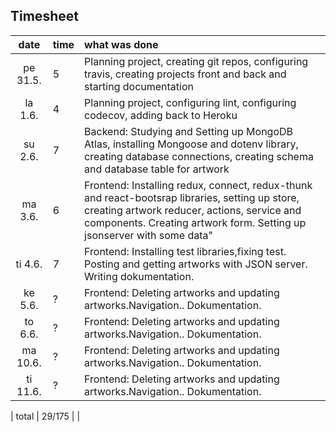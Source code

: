## Timesheet

| date  | time | what was done  |
| :----:|:-----| :-----|
| pe 31.5. | 5    | Planning project, creating git repos, configuring travis, creating projects front and back and starting documentation 
| la 1.6.  | 4    | Planning project, configuring lint, configuring codecov, adding back to Heroku |
| su 2.6.  | 7    | Backend: Studying and Setting up MongoDB Atlas, installing Mongoose and dotenv library, creating database connections, creating schema and database table for artwork |
| ma 3.6.  | 6    | Frontend: Installing redux, connect, redux-thunk and react-bootsrap libraries, setting up store, creating artwork reducer, actions, service and components. Creating artwork form. Setting up jsonserver with some data" |
| ti 4.6.  | 7    | Frontend: Installing test libraries,fixing test. Posting and getting artworks with JSON server. Writing dokumentation.|
| ke 5.6.  | ?    | Frontend: Deleting artworks and updating artworks.Navigation.. Dokumentation.|
| to 6.6.  | ?    | Frontend: Deleting artworks and updating artworks.Navigation.. Dokumentation.|
| ma 10.6.  | ?    | Frontend: Deleting artworks and updating artworks.Navigation.. Dokumentation.|
| ti 11.6.  | ?    | Frontend: Deleting artworks and updating artworks.Navigation.. Dokumentation.|

| total |  29/175    |    |


